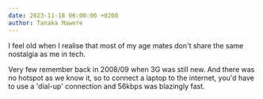 ```yaml
---
date: 2023-11-18 06:00:00 +0200
author: Tanaka Mawere
---
```


I feel old when I realise that most of my age mates don't share the same nostalgia as me in tech. 

Very few remember back in 2008/09 when 3G was still new. And there was no hotspot as we know it, so to connect a laptop to the internet, you'd have to use a 'dial-up' connection and 56kbps was blazingly fast. 

